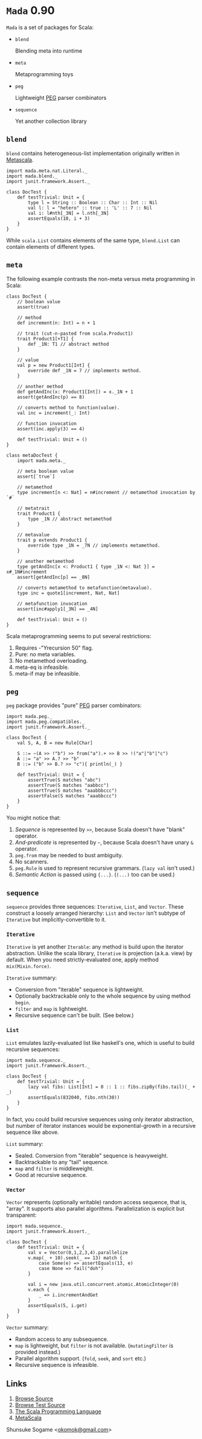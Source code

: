 # `Mada` 0.90



`Mada` is a set of packages for Scala:

- `blend`

    Blending meta into runtime

- `meta`

    Metaprogramming toys

- `peg`

    Lightweight [PEG] parser combinators

- `sequence`

    Yet another collection library



## `blend`

`blend` contains heterogeneous-list implementation originally written in [Metascala].

    import mada.meta.nat.Literal._
    import mada.blend._
    import junit.framework.Assert._

    class DocTest {
        def testTrivial: Unit = {
            type l = String :: Boolean :: Char :: Int :: Nil
            val l: l = "hetero" :: true :: 'L' :: 7 :: Nil
            val i: l#nth[_3N] = l.nth[_3N]
            assertEquals(10, i + 3)
        }
    }

While `scala.List` contains elements of the same type, `blend.List` can contain
elements of different types.



## `meta`

The following example contrasts the non-meta versus meta programming in Scala:

    class DocTest {
        // boolean value
        assert(true)

        // method
        def increment(n: Int) = n + 1

        // trait (cut-n-pasted from scala.Product1)
        trait Product1[+T1] {
            def _1N: T1 // abstract method
        }

        // value
        val p = new Product1[Int] {
            override def _1N = 7 // implements method.
        }

        // another method
        def getAndInc(x: Product1[Int]) = x._1N + 1
        assert(getAndInc(p) == 8)

        // converts method to function(value).
        val inc = increment(_: Int)

        // function invocation
        assert(inc.apply(3) == 4)

        def testTrivial: Unit = ()
    }

    class metaDocTest {
        import mada.meta._

        // meta boolean value
        assert[`true`]

        // metamethod
        type increment[n <: Nat] = n#increment // metamethod invocation by `#`

        // metatrait
        trait Product1 {
            type _1N // abstract metamethod
        }

        // metavalue
        trait p extends Product1 {
            override type _1N = _7N // implements metamethod.
        }

        // another metamethod
        type getAndInc[x <: Product1 { type _1N <: Nat }] = x#_1N#increment
        assert[getAndInc[p] == _8N]

        // converts metamethod to metafunction(metavalue).
        type inc = quote1[increment, Nat, Nat]

        // metafunction invocation
        assert[inc#apply1[_3N] == _4N]

        def testTrivial: Unit = ()
    }

Scala metaprogramming seems to put several restrictions:

1. Requires -"Yrecursion 50" flag.
1. Pure: no meta variables.
1. No metamethod overloading.
1. meta-eq is infeasible.
1. meta-if may be infeasible.



## `peg`

`peg` package provides "pure" [PEG] parser combinators:

    import mada.peg._
    import mada.peg.compatibles._
    import junit.framework.Assert._

    class DocTest {
        val S, A, B = new Rule[Char]

        S ::= ~(A >> !"b") >> from("a").+ >> B >> !("a"|"b"|"c")
        A ::= "a" >> A.? >> "b"
        B ::= ("b" >> B.? >> "c"){ println(_) }

        def testTrivial: Unit = {
            assertTrue(S matches "abc")
            assertTrue(S matches "aabbcc")
            assertTrue(S matches "aaabbbccc")
            assertFalse(S matches "aaabbccc")
        }
    }

You might notice that:

1. *Sequence* is represented by `>>`, because Scala doesn't have "blank" operator.
1. *And-predicate* is represented by `~`, because Scala doesn't have unary `&` operator.
1. `peg.from` may be needed to bust ambiguity.
1. No scanners.
1. `peg.Rule` is used to represent recursive grammars. (`lazy val` isn't used.)
1. *Semantic Action* is passed using `{...}`. (`(...)` too can be used.)



## `sequence`

`sequence` provides three sequences: `Iterative`, `List`, and `Vector`.
These construct a loosely arranged hierarchy:
`List` and `Vector` isn't subtype of `Iterative` but implicitly-convertible to it.


### `Iterative`

`Iterative` is yet another `Iterable`: any method is build upon the iterator abstraction.
Unlike the scala library, `Iterative` is projection (a.k.a. view) by default.
When you need strictly-evaluated one, apply method `mix(Mixin.force)`.

`Iterative` summary:

* Conversion from "iterable" sequence is lightweight.
* Optionally backtrackable only to the whole sequence by using method `begin`.
* `filter` and `map` is lightweight.
* Recursive sequence can't be built. (See below.)


### `List`

`List` emulates lazily-evaluated list like haskell's one,
which is useful to build recursive sequences:

    import mada.sequence._
    import junit.framework.Assert._

    class DocTest {
        def testTrivial: Unit = {
            lazy val fibs: List[Int] = 0 :: 1 :: fibs.zipBy(fibs.tail)(_ + _)
            assertEquals(832040, fibs.nth(30))
        }
    }

In fact, you could build recursive sequences using only iterator abstraction,
but number of iterator instances would be exponential-growth in a recursive sequence like above.

`List` summary:

* Sealed. Conversion from "iterable" sequence is heavyweight.
* Backtrackable to any "tail" sequence.
* `map` and `filter` is middleweight.
* Good at recursive sequence.


### `Vector`

`Vector` represents (optionally writable) random access sequence, that is, "array".
It supports also parallel algorithms. Parallelization is explicit but transparent:

    import mada.sequence._
    import junit.framework.Assert._

    class DocTest {
        def testTrivial: Unit = {
            val v = Vector(0,1,2,3,4).parallelize
            v.map(_ + 10).seek(_ == 13) match {
                case Some(e) => assertEquals(13, e)
                case None => fail("doh")
            }

            val i = new java.util.concurrent.atomic.AtomicInteger(0)
            v.each {
                _ => i.incrementAndGet
            }
            assertEquals(5, i.get)
        }
    }

`Vector` summary:

* Random access to any subsequence.
* `map` is lightweight, but `filter` is not available. (`mutatingFilter` is provided instead.)
* Parallel algorithm support. (`fold`, `seek`, and `sort` etc.)
* Recursive sequence is infeasible.


## Links

1. [Browse Source]
1. [Browse Test Source]
1. [The Scala Programming Language]
1. [MetaScala]



Shunsuke Sogame <<okomok@gmail.com>>



[MIT License]: http://www.opensource.org/licenses/mit-license.php "MIT License"
[Browse Source]: http://github.com/okomok/mada/tree/master/src/main/scala/mada "Browse Source"
[Browse Test Source]: http://github.com/okomok/mada/tree/master/src/test/scala/madatest "Browse Test Source"
[The Scala Programming Language]: http://www.scala-lang.org/ "The Scala Programming Language"
[PEG]: http://en.wikipedia.org/wiki/Parsing_expression_grammar "PEG"
[MetaScala]: http://www.assembla.com/wiki/show/metascala


